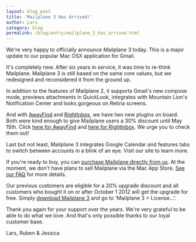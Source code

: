 ```yaml
---
layout: blog_post
title: 'Mailplane 3 Has Arrived!'
author: Lars
category: blog
permalink: /blog/entry/mailplane_3_has_arrived.html
---
```


We're very happy to officially announce Mailplane 3 today. This is a major update to our popular Mac OSX application for Gmail.

It's completely new. After six years in service, it was time to re-think Mailplane. Mailplane 3 is still based on the same core values, but we redesigned and reconsidered it from the ground up.

In addition to the features of Mailplane 2, it supports Gmail's new compose mode, previews attachments in QuickLook, integrates with Mountain Lion's Notification Center and looks gorgeous on Retina screens.

And with [AwayFind](https://www.awayfind.com) and [RightInbox](http://www.rightinbox.com), we have two new plugins on board. Both were kind enough to give Mailplane users a 30% discount until May 15th. Click [here for AwayFind](http://orchant.awayfind.com/admin/upgrade?promo_code=awayplane) and [here for RightInbox](https://sites.fastspring.com/rightinbox/instant/rightinbox-subscription?coupon=MAILPLANE3). We urge you to check them out!

Last but not least, Mailplane 3 integrates Google Calendar and features tabs to switch between accounts in a blink of an eye. Visit our site to learn more.

If you're ready to buy, you can [purchase Mailplane directly from us](https://sites.fastspring.com/uncomplex/product/mailplane3). At the moment, we don't have plans to sell Mailplane via the Mac App Store. [See our FAQ](/faq/entry/can_i_buy_mailplane_in_the_mac_app_store) for more details.

Our previous customers are eligible for a 20% upgrade discount and all customers who bought it on or after October 1 2012 will get the upgrade for free. Simply [download Mailplane 3](http://update.mailplaneapp.com/mailplane_3.php) and go to 'Mailplane 3 > License...'.

Thank you again for your support over the years. We're very grateful to be able to do what we love. And that's only possible thanks to our loyal customer base.

Lars, Ruben &amp; Jessica